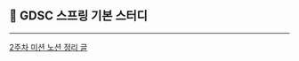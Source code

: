 ## 📕 GDSC 스프링 기본 스터디

---

[2주차 미션 노션 정리 글](https://k-1week.notion.site/2-15e0d0061c0a47e3a1070507adb8c50c?pvs=4)